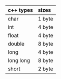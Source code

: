 |c++ types|sizes|
|:---|:---|
|char		|1 byte|
|int		|4 byte|
|float		|4 byte|
|double		|8 byte|
|long		|4 byte|
|long long	|8 byte|
|short		|2 byte|
